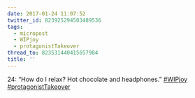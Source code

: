 ```yaml
---
date: 2017-01-24 11:07:52
twitter_id: 823925294503489536
tags:
  - micropost
  - WIPjoy
  - protagonistTakeover
thread_to: 823531440415657984
title: ''
---
```


24: “How do I relax? Hot chocolate and headphones.” [#WIPjoy](https://twitter.com/hashtag/WIPjoy) [#protagonistTakeover](https://twitter.com/hashtag/protagonistTakeover)

